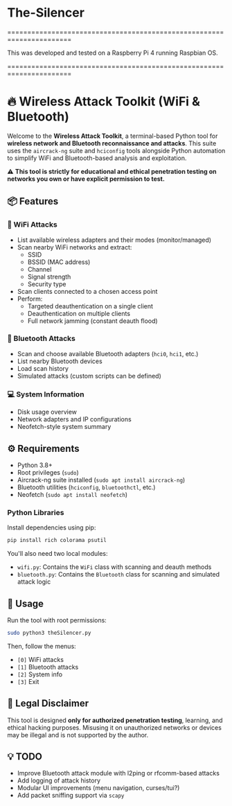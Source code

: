 # The-Silencer

======================================================================

This was developed and tested on a Raspberry Pi 4 running Raspbian OS.

======================================================================

🔥 Wireless Attack Toolkit (WiFi & Bluetooth)
============================================

Welcome to the **Wireless Attack Toolkit**, a terminal-based Python tool for **wireless network and Bluetooth reconnaissance and attacks**. This suite uses the `aircrack-ng` suite and `hciconfig` tools alongside Python automation to simplify WiFi and Bluetooth-based analysis and exploitation.

⚠️ **This tool is strictly for educational and ethical penetration testing on networks you own or have explicit permission to test.**

📦 Features
-----------

### 🛜 WiFi Attacks
- List available wireless adapters and their modes (monitor/managed)
- Scan nearby WiFi networks and extract:
  - SSID
  - BSSID (MAC address)
  - Channel
  - Signal strength
  - Security type
- Scan clients connected to a chosen access point
- Perform:
  - Targeted deauthentication on a single client
  - Deauthentication on multiple clients
  - Full network jamming (constant deauth flood)

### 📶 Bluetooth Attacks
- Scan and choose available Bluetooth adapters (`hci0`, `hci1`, etc.)
- List nearby Bluetooth devices
- Load scan history
- Simulated attacks (custom scripts can be defined)

### 💻 System Information
- Disk usage overview
- Network adapters and IP configurations
- Neofetch-style system summary

⚙️ Requirements
----------------

- Python 3.8+
- Root privileges (`sudo`)
- Aircrack-ng suite installed (`sudo apt install aircrack-ng`)
- Bluetooth utilities (`hciconfig`, `bluetoothctl`, etc.)
- Neofetch (`sudo apt install neofetch`)

### Python Libraries
Install dependencies using pip:

```bash
pip install rich colorama psutil
```

You'll also need two local modules:
- `wifi.py`: Contains the `WiFi` class with scanning and deauth methods
- `bluetooth.py`: Contains the `Bluetooth` class for scanning and simulated attack logic

🧠 Usage
--------

Run the tool with root permissions:

```bash
sudo python3 theSilencer.py
```

Then, follow the menus:
- `[0]` WiFi attacks
- `[1]` Bluetooth attacks
- `[2]` System info
- `[3]` Exit

🔐 Legal Disclaimer
-------------------

This tool is designed **only for authorized penetration testing**, learning, and ethical hacking purposes. Misusing it on unauthorized networks or devices may be illegal and is not supported by the author.

💡 TODO
--------
- Improve Bluetooth attack module with l2ping or rfcomm-based attacks
- Add logging of attack history
- Modular UI improvements (menu navigation, curses/tui?)
- Add packet sniffing support via `scapy`

